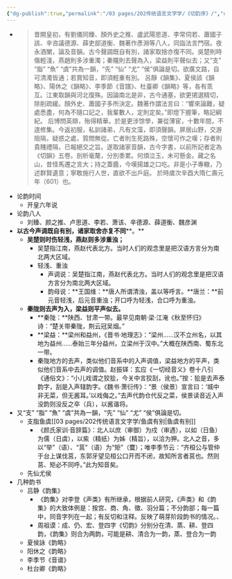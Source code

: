 ```yaml
---
{"dg-publish":true,"permalink":"/03 pages/202传统语言文字学/《切韵序》/","created":"2024-11-30T20:44:11.601+08:00","updated":"2025-03-02T16:00:19.934+08:00"}
---
```


- > 昔開皇初，有劉儀同臻、顏外史之推、盧武陽思道、李常伺若、蕭國子該、辛咨議德源、薛吏部道衡、魏著作彥淵等八人，同詣法言門宿。夜永酒闌，論及音韻。古今聲調既自有別，諸家取捨亦復不同。吳楚則時傷輕淺，燕趙則多涉重濁；秦隴則去聲為入，梁益則平聲似去；又“支” “脂” “魚” “虞”共為一韻，“先” “仙” “尤” “侯”俱論是切。欲廣文路，自可清濁皆通；若賞知音，即須輕重有別。 呂靜《韻集》、夏侯該《韻略》、陽休之《韻略》、李季節《音譜》、杜臺卿《韻略》等，各有乖互。江東取韻與河北復殊。因論南北是非，古今通塞，欲更捃選精切，除削疏緩。顏外史、蕭國子多所決定。魏著作謂法言曰：“響來論難，疑處悉盡，何為不隨口記之，我輩數人，定則定矣。”即燈下握筆，略記綱紀。 后博問英辯，殆得精華。於是更涉馀學，兼從薄宦，十數年間，不遑修集。今返初服，私訓諸弟，凡有文藻，即須聲韻。屏居山野，交游阻隔，疑惑之處，質問無從。亡者則生死路殊，空懷可作之嘆；存者則貴賤禮隔，已報絕交之旨。遂取諸家音韻，古今字書，以前所記者定為《切韻》五卷。剖析毫氂，分別黍累。何煩泣玉，未可懸金。藏之名山，昔怪馬遷之言大；持之蓋醬，今嘆揚雄之口吃。非是小子專轍，乃述群賢遺意；寧敢施行人世，直欲不出戶庭。 於時歲次辛酉大隋仁壽元年（601）也。
- 论韵时间
	- 开皇六年说
- 论韵八人
	- 刘臻、颜之推、卢思道、李若、萧该、辛德源、薛道衡、魏彦渊
- **以古今声调既自有别，诸家取舍亦复不同****。**
	- **吴楚则时伤轻浅，燕赵则多涉重浊；**
		- 吴楚指江南，燕赵代表北方。当时人们的观念里是把汉语方言分为南北两大区域。
		- 轻浅、重浊
			- 声调说：吴楚指江南，燕赵代表北方。当时人们的观念里是把汉语方言分为南北两大区域。
			- 韵母说：**王国维：**唐人所谓清浊，盖以等呼言。**唐兰：**前元音轻浅，后元音重浊；开口呼为轻浅，合口呼为重浊。
	- **秦陇则去声为入，梁益则平声似去。**
		- **秦陇：**陕西、甘肃一带。最早见南朝·梁·江淹《秋至怀归》诗：“楚关带秦陇，荆云冠吴烟。”
		- **梁益：**梁州和益州，《晋书·地理志》：“梁州……汉不立州名，以其地为益州……泰始三年分益州，立梁州于汉中。”大概在陕西南、蜀东北一带。
		- 秦陇地方的去声，类似他们音系中的入声调值，梁益地方的平声，类似他们音系中去声的调值。赵振铎：玄应《一切经音义》卷十八引《通俗文》：“小儿戏谓之狡狯，今关中言狡刮，讹也。”按：狯是去声泰韵字，刮是入声辖韵字。《魏书·萧衍传》：“景（侯景）宣言曰：‘城中非无菜，但无酱耳。’以戏侮之。”去声代韵仓代反之菜，侯景读音近入声没韵则没反之卒（兵），以酱谐将。
- 又“支” “脂” “魚” “虞”共為一韻，“先” “仙” “尤” “侯”俱論是切。
	- 支脂鱼虞[[03 pages/202传统语言文字学/鱼虞有别\|鱼虞有别]]
		- 《颜氏家训·音辞篇》：北人以庶（审御）为戍（审遇），以如（日鱼）为儒（日虞），以紫（精纸）为姊（精旨），以洽为狎。北人之音，多以“举”（语）、“莒”（语）为“矩”（麌）；唯李季节云：“齐桓公与管仲于台上谋伐莒，东郭牙望见桓公口开而不闭，故知所言者莒也。然则莒、矩必不同呼。”此为知音矣。
	- 先仙尤侯
- 几种韵书
	- 吕静《韵集》
		- 《韵集》对李登《声类》有所继承，根据前人研究，《声类》和《韵集》的大致体例是：按宫、商、角、徵、羽分篇；不分韵部；每一篇中，同音字列在一起；有反切和注释。反映了萌芽阶段韵书的情况。、
		- 周祖谟：成、仍、宏、登四字《切韵》分别分在清、蒸、耕、登四韵，《韵集》则合为两韵，可能是耕、清合为一韵，蒸、登合为一韵
	- 夏侯詠《韵略》
	- 阳休之《韵略》
	- 李季节《音谱》
	- 杜台卿《韵略》